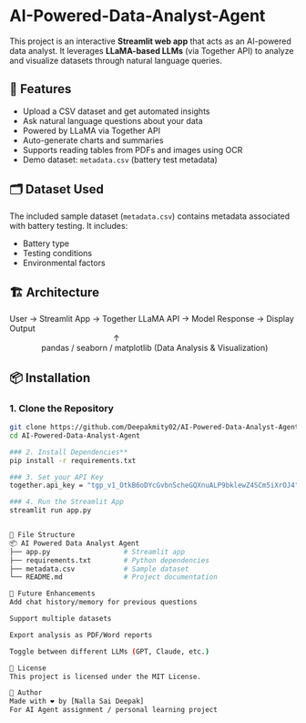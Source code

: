 # AI-Powered-Data-Analyst-Agent

This project is an interactive **Streamlit web app** that acts as an AI-powered data analyst. It leverages **LLaMA-based LLMs** (via Together API) to analyze and visualize datasets through natural language queries.

## 🚀 Features

- Upload a CSV dataset and get automated insights
- Ask natural language questions about your data
- Powered by LLaMA via Together API
- Auto-generate charts and summaries
- Supports reading tables from PDFs and images using OCR
- Demo dataset: `metadata.csv` (battery test metadata)

## 🗂️ Dataset Used

The included sample dataset (`metadata.csv`) contains metadata associated with battery testing. It includes:
- Battery type
- Testing conditions
- Environmental factors

## 🏗️ Architecture

User → Streamlit App → Together LLaMA API → Model Response → Display Output  
             ↑  
    pandas / seaborn / matplotlib (Data Analysis & Visualization)

## 📦 Installation

### 1. Clone the Repository
```bash
git clone https://github.com/Deepakmity02/AI-Powered-Data-Analyst-Agent.git
cd AI-Powered-Data-Analyst-Agent

### 2. Install Dependencies**
pip install -r requirements.txt

### 3. Set your API Key
together.api_key = "tgp_v1_OtkB6oDYcGvbnScheGQXnuALP9bklewZ4SCm5iXrOJ4"

### 4. Run the Streamlit App
streamlit run app.py


📁 File Structure
📦 AI Powered Data Analyst Agent
├── app.py                  # Streamlit app
├── requirements.txt        # Python dependencies
├── metadata.csv            # Sample dataset
└── README.md               # Project documentation

🤖 Future Enhancements
Add chat history/memory for previous questions

Support multiple datasets

Export analysis as PDF/Word reports

Toggle between different LLMs (GPT, Claude, etc.)

🪪 License
This project is licensed under the MIT License.

👤 Author
Made with ❤️ by [Nalla Sai Deepak]
For AI Agent assignment / personal learning project










